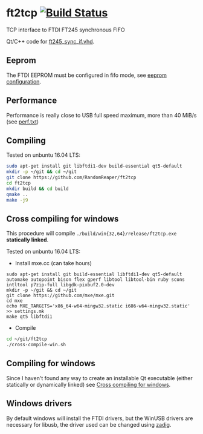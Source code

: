 # ft2tcp [![Build Status](https://travis-ci.org/RandomReaper/ft2tcp.svg?branch=master)](https://travis-ci.org/RandomReaper/ft2tcp)
TCP interface to FTDI FT245 synchronous FIFO

Qt/C++ code for [ft245_sync_if.vhd](https://github.com/RandomReaper/pim-vhdl/blob/master/hdl/rtl/ft245_sync_if/ft245_sync_if.vhd).

## Eeprom
The FTDI EEPROM must be configured in fifo mode, see [eeprom configuration](./eeprom-config/README.md).

## Performance
Performance is really close to USB full speed maximum, more than 40 MiB/s (see [perf.txt](./perf.txt))

## Compiling

Tested on unbuntu 16.04 LTS:
```bash
sudo apt-get install git libftdi1-dev build-essential qt5-default
mkdir -p ~/git && cd ~/git
git clone https://github.com/RandomReaper/ft2tcp
cd ft2tcp
mkdir build && cd build
qmake ..
make -j9
```

## Cross compiling for windows
This procedure will compile ```./build/win{32,64}/release/ft2tcp.exe``` **statically linked**.


Tested on unbuntu 16.04 LTS:

* Install mxe.cc (can take hours)
```
sudo apt-get install git build-essential libftdi1-dev qt5-default automake autopoint bison flex gperf libtool libtool-bin ruby scons intltool p7zip-full libgdk-pixbuf2.0-dev
mkdir -p ~/git && cd ~/git
git clone https://github.com/mxe/mxe.git
cd mxe
echo MXE_TARGETS='x86_64-w64-mingw32.static i686-w64-mingw32.static' >> settings.mk
make qt5 libftdi1
```
* Compile
```bash
cd ~/git/ft2tcp
./cross-compile-win.sh

```

## Compiling for windows
Since I haven't found any way to create an installable Qt executable (either statically or
dynamically linked) see [Cross compiling for windows](#Cross-compiling-for-windows).

## Windows drivers
By default windows will install the FTDI drivers, but the WinUSB drivers are necessary for libusb,
the driver used can be changed using [zadig](http://zadig.akeo.ie/). 
